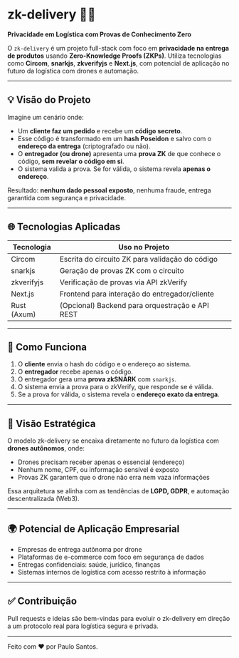 # zk-delivery 🚚🔐

**Privacidade em Logística com Provas de Conhecimento Zero**

O `zk-delivery` é um projeto full-stack com foco em **privacidade na entrega de produtos** usando **Zero-Knowledge Proofs (ZKPs)**. Utiliza tecnologias como **Circom**, **snarkjs**, **zkverifyjs** e **Next.js**, com potencial de aplicação no futuro da logística com drones e automação.

---

## 💡 Visão do Projeto

Imagine um cenário onde:
- Um **cliente faz um pedido** e recebe um **código secreto**.
- Esse código é transformado em um **hash Poseidon** e salvo com o **endereço da entrega** (criptografado ou não).
- O **entregador (ou drone)** apresenta uma **prova ZK** de que conhece o código, **sem revelar o código em si**.
- O sistema valida a prova. Se for válida, o sistema revela **apenas o endereço**.

Resultado: **nenhum dado pessoal exposto**, nenhuma fraude, entrega garantida com segurança e privacidade.

---

## 🌐 Tecnologias Aplicadas

| Tecnologia     | Uso no Projeto                                |
|----------------|-------------------------------------------------|
| Circom         | Escrita do circuito ZK para validação do código  |
| snarkjs        | Geração de provas ZK com o circuito             |
| zkverifyjs     | Verificação de provas via API zkVerify          |
| Next.js        | Frontend para interação do entregador/cliente    |
| Rust (Axum)    | (Opcional) Backend para orquestração e API REST |

---

## 🚀 Como Funciona

1. O **cliente** envia o hash do código e o endereço ao sistema.
2. O **entregador** recebe apenas o código.
3. O entregador gera uma **prova zkSNARK** com `snarkjs`.
4. O sistema envia a prova para o zkVerify, que responde se é válida.
5. Se a prova for válida, o sistema revela o **endereço exato da entrega**.

---

## 🧠 Visão Estratégica

O modelo zk-delivery se encaixa diretamente no futuro da logística com **drones autônomos**, onde:
- Drones precisam receber apenas o essencial (endereço)
- Nenhum nome, CPF, ou informação sensível é exposto
- Provas ZK garantem que o drone não erra nem vaza informações

Essa arquitetura se alinha com as tendências de **LGPD, GDPR**, e automação descentralizada (Web3).

---

## 🌍 Potencial de Aplicação Empresarial

- Empresas de entrega autônoma por drone
- Plataformas de e-commerce com foco em segurança de dados
- Entregas confidenciais: saúde, jurídico, finanças
- Sistemas internos de logística com acesso restrito à informação

---

## ✅ Contribuição
Pull requests e ideias são bem-vindas para evoluir o zk-delivery em direção a um protocolo real para logística segura e privada.

---

Feito com ❤️ por Paulo Santos.

